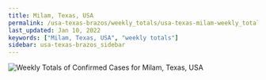 ```yaml
---
title: Milam, Texas, USA
permalink: /usa-texas-brazos/weekly_totals/usa-texas-milam-weekly_totals.html
last_updated: Jan 10, 2022
keywords: ["Milam, Texas, USA", "weekly totals"]
sidebar: usa-texas-brazos_sidebar
---
```


![Weekly Totals of Confirmed Cases for Milam, Texas, USA](/covid_tracker/images/graphs/usa-texas-milam-weekly_totals_graph.png)
